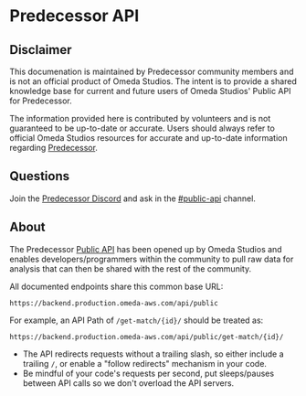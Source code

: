 # Predecessor API

## Disclaimer

This documenation is maintained by Predecessor community members and is not an official product of Omeda Studios. The intent is to provide a shared knowledge base for current and future users of Omeda Studios' Public API for Predecessor.

The information provided here is contributed by volunteers and is not guaranteed to be up-to-date or accurate. Users should always refer to official Omeda Studios resources for accurate and up-to-date information regarding [Predecessor](https://www.predecessorgame.com/).

## Questions

Join the [Predecessor Discord](https://discord.gg/predecessor) and ask in the [#public-api](https://discord.com/channels/389767672151146498/1097914145610932406) channel.

## About

The Predecessor [Public API](https://www.predecessorgame.com/blog/public-api) has been opened up by Omeda Studios and enables developers/programmers within the community to pull raw data for analysis that can then be shared with the rest of the community.

All documented endpoints share this common base URL:

```
https://backend.production.omeda-aws.com/api/public
```

For example, an API Path of `/get-match/{id}/` should be treated as:

```
https://backend.production.omeda-aws.com/api/public/get-match/{id}/
```

- The API redirects requests without a trailing slash, so either include a trailing `/`, or enable a "follow redirects" mechanism in your code.
- Be mindful of your code's requests per second, put sleeps/pauses between API calls so we don't overload the API servers.
